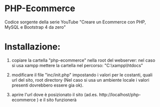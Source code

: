 # PHP-Ecommerce
Codice sorgente della serie YouTube "Creare un Ecommerce con PHP, MySQL e Bootstrap 4 da zero"

# Installazione:
1) copiare la cartella "php-ecommerce" nella root del webserver: 
nel caso si usa xampp mettere la cartella nel percorso: "C:\xampp\htdocs"

2) modificare il file "inc/init.php" impostando i valori per le costanti, quali url del sito, root directory
(Nel caso si usa un ambiente locale i valori presenti dovrebbero essere gia ok).

3) aprire l'url dove è posizionato il sito (ad.es. http://localhost/php-ecommerce ) e il sito funzionerà 
